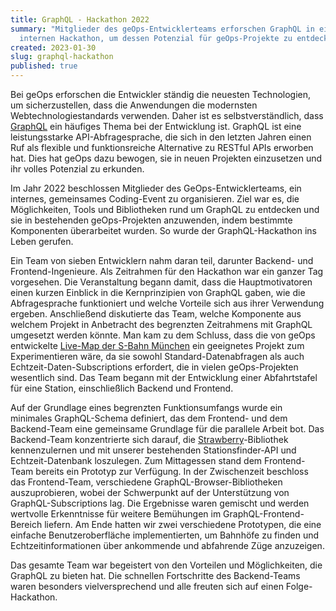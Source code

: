 ```yaml
---
title: GraphQL - Hackathon 2022
summary: "Mitglieder des geOps-Entwicklerteams erforschen GraphQL in einem
  internen Hackathon, um dessen Potenzial für geOps-Projekte zu entdecken. "
created: 2023-01-30
slug: graphql-hackathon
published: true
---
```

Bei geOps erforschen die Entwickler ständig die neuesten Technologien, um sicherzustellen, dass die Anwendungen die modernsten Webtechnologiestandards verwenden. Daher ist es selbstverständlich, dass [GraphQL](https://graphql.org/) ein häufiges Thema bei der Entwicklung ist. GraphQL ist eine leistungsstarke API-Abfragesprache, die sich in den letzten Jahren einen Ruf als flexible und funktionsreiche Alternative zu RESTful APIs erworben hat. Dies hat geOps dazu bewogen, sie in neuen Projekten einzusetzen und ihr volles Potenzial zu erkunden. 

Im Jahr 2022 beschlossen Mitglieder des GeOps-Entwicklerteams, ein internes, gemeinsames Coding-Event zu organisieren. Ziel war es, die Möglichkeiten, Tools und Bibliotheken rund um GraphQL zu entdecken und sie in bestehenden geOps-Projekten anzuwenden, indem bestimmte Komponenten überarbeitet wurden. So wurde der GraphQL-Hackathon ins Leben gerufen.

Ein Team von sieben Entwicklern nahm daran teil, darunter Backend- und Frontend-Ingenieure. Als Zeitrahmen für den Hackathon war ein ganzer Tag vorgesehen. Die Veranstaltung begann damit, dass die Hauptmotivatoren einen kurzen Einblick in die Kernprinzipien von GraphQL gaben, wie die Abfragesprache funktioniert und welche Vorteile sich aus ihrer Verwendung ergeben. Anschließend diskutierte das Team, welche Komponente aus welchem Projekt in Anbetracht des begrenzten Zeitrahmens mit GraphQL umgesetzt werden könnte. Man kam zu dem Schluss, dass die von geOps entwickelte [Live-Map der S-Bahn München](https://s-bahn-muenchen-live.de) ein geeignetes Projekt zum Experimentieren wäre, da sie sowohl Standard-Datenabfragen als auch Echtzeit-Daten-Subscriptions erfordert, die in vielen geOps-Projekten wesentlich sind. Das Team begann mit der Entwicklung einer Abfahrtstafel für eine Station, einschließlich Backend und Frontend.

Auf der Grundlage eines begrenzten Funktionsumfangs wurde ein minimales GraphQL-Schema definiert, das dem Frontend- und dem Backend-Team eine gemeinsame Grundlage für die parallele Arbeit bot. Das Backend-Team konzentrierte sich darauf, die [Strawberry](https://strawberry.rocks/)-Bibliothek kennenzulernen und mit unserer bestehenden Stationsfinder-API und Echtzeit-Datenbank loszulegen. Zum Mittagessen stand dem Frontend-Team bereits ein Prototyp zur Verfügung. In der Zwischenzeit beschloss das Frontend-Team, verschiedene GraphQL-Browser-Bibliotheken auszuprobieren, wobei der Schwerpunkt auf der Unterstützung von GraphQL-Subscriptions lag. Die Ergebnisse waren gemischt und werden wertvolle Erkenntnisse für weitere Bemühungen im GraphQL-Frontend-Bereich liefern. Am Ende hatten wir zwei verschiedene Prototypen, die eine einfache Benutzeroberfläche implementierten, um Bahnhöfe zu finden und Echtzeitinformationen über ankommende und abfahrende Züge anzuzeigen.

Das gesamte Team war begeistert von den Vorteilen und Möglichkeiten, die GraphQL zu bieten hat. Die schnellen Fortschritte des Backend-Teams waren besonders vielversprechend und alle freuten sich auf einen Folge-Hackathon.
